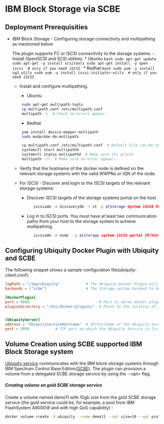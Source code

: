 # IBM Block Storage via SCBE

## Deployment Prerequisities
* IBM Block Storage - Configuring storage connectivity and multipathing as mentioned below

     The plugin supports FC or iSCSI connectivity to the storage systems.
      - Install OpeniSCSI and SCSI utilities.
        * Ubuntu
        ```bash
         sudo apt-get update
         sudo apt-get -y install scsitools
         sudo apt-get install -y open-iscsi  # only if you need iSCSI
         ```
         * Redhat
         ```bash
         sudo yum -y install sg3_utils
         sudo yum -y install iscsi-initiator-utils  # only if you need iSCSI
         ```

     - Install and configure multipathing.
         * Ubuntu
        ```bash
         sudo apt-get multipath-tools
         cp multipath.conf /etc/multipath.conf
         multipath -l  # Check no errors appear.
        ```

         * Redhat
        ```bash
         yum install device-mapper-multipath
         sudo modprobe dm-multipath

         cp multipath.conf /etc/multipath.conf  # Default file can be copied from  /usr/share/doc/device-mapper-multipath-*/multipath.conf to /etc
         systemctl start multipathd
         systemctl status multipathd  # Make sure its active
         multipath -ll  # Make sure no error appear.
        ```

     - Verify that the hostname of the docker node is defined on the relevant storage systems with the valid WWPNs or IQN of the node.

     - For iSCSI - Discover and login to the iSCSI targets of the relevant storage systems:
         * Discover iSCSI targets of the storage systems portal on the host

            ```bash
               iscsiadm -m discoverydb -t st -p ${Storage System iSCSI Portal IP}:3260 --discover
            ```
         * Log in to iSCSI ports. You must have at least two communication paths from your host to the storage system to achieve multipathing.

            ```bash
               iscsiadm -m node  -p ${storage system iSCSI portal IP/hostname} --login
            ```
            
## Configuring Ubiquity Docker Plugin with Ubiquity and SCBE

The following snippet shows a sample configuration file(ubiquity-client.conf):
 
 ```toml
 logPath = "/tmp/ubiquity"            # The Ubiquity Docker Plugin will write logs to file "ubiquity-docker-plugin.log" in this path.
 backends = ["scbe"]                  # The Storage system backend to be used with Ubiquity to create and manage volumes. In this we configure Docker plugin to create volumes using IBM Block Storage system via SCBE.
 
 [DockerPlugin]
 port = 9000                                # Port to serve docker plugin functions
 pluginsDirectory = "/etc/docker/plugins/"  # Point to the location of the configured Docker plugin directory (create if not already created by Docker)
 
 
 [UbiquityServer]
 address = "UbiquityServiceHostname"  # IP/hostname of the Ubiquity Service
 port = 9999            # TCP port on which the Ubiquity Service is listening
 ```
 
## Volume Creation using SCBE supported IBM Block Storage system
[Ubiquity service](https://github.com/IBM/ubiquity) communicates with the IBM block storage systems through IBM Spectrum Control Base Edition([SCBE](http://www.ibm.com/support/knowledgecenter/STWMS9/landing/IBM_Spectrum_Control_Base_Edition_welcome_page.html)).
The plugin can provision a volume from a delegated SCBE storage service by using the --opt=<SCBE storage service name> flag.

##### Creating volume on gold SCBE storage service
Create a volume named demo11 with 10gb size from the gold SCBE storage service (the gold service could be, for example, a pool from IBM FlashSystem A9000\R and with high QoS capability) :

```bash
docker volume create -d ubiquity --name demo11 --opt size=10 --opt profile=gold
```